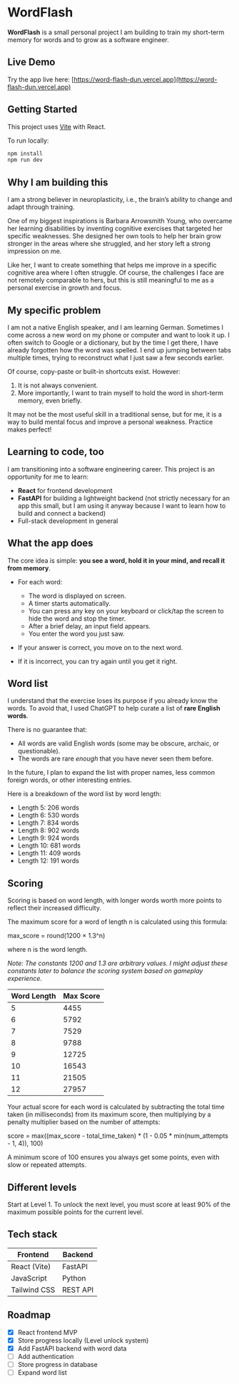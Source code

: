 # WordFlash

**WordFlash** is a small personal project I am building to train my short-term memory for words and to grow as a software engineer.

## Live Demo

Try the app live here: [https://word-flash-dun.vercel.app](https://word-flash-dun.vercel.app)


## Getting Started

This project uses [Vite](https://vitejs.dev) with React.

To run locally:

```bash
npm install
npm run dev
```

## Why I am building this

I am a strong believer in neuroplasticity, i.e., the brain’s ability to change and adapt through training. 

One of my biggest inspirations is Barbara Arrowsmith Young, who overcame her learning disabilities by inventing cognitive exercises that targeted her specific weaknesses. She designed her own tools to help her brain grow stronger in the areas where she struggled, and her story left a strong impression on me.

Like her, I want to create something that helps me improve in a specific cognitive area where I often struggle. Of course, the challenges I face are not remotely comparable to hers, but this is still meaningful to me as a personal exercise in growth and focus.

## My specific problem

I am not a native English speaker, and I am learning German. Sometimes I come across a new word on my phone or computer and want to look it up. I often switch to Google or a dictionary, but by the time I get there, I have already forgotten how the word was spelled. I end up jumping between tabs multiple times, trying to reconstruct what I just saw a few seconds earlier.

Of course, copy-paste or built-in shortcuts exist. However:

1. It is not always convenient.
2. More importantly, I want to train myself to hold the word in short-term memory, even briefly.

It may not be the most useful skill in a traditional sense, but for me, it is a way to build mental focus and improve a personal weakness. Practice makes perfect!

## Learning to code, too

I am transitioning into a software engineering career. This project is an opportunity for me to learn:

- **React** for frontend development
- **FastAPI** for building a lightweight backend (not strictly necessary for an app this small, but I am using it anyway because I want to learn how to build and connect a backend)
- Full-stack development in general

## What the app does

The core idea is simple: **you see a word, hold it in your mind, and recall it from memory**.

- For each word:
  - The word is displayed on screen.
  - A timer starts automatically.
  - You can press any key on your keyboard or click/tap the screen to hide the word and stop the timer.
  - After a brief delay, an input field appears.
  - You enter the word you just saw.

- If your answer is correct, you move on to the next word.
- If it is incorrect, you can try again until you get it right.

## Word list

I understand that the exercise loses its purpose if you already know the words. To avoid that, I used ChatGPT to help curate a list of **rare English words**.

There is no guarantee that:
- All words are valid English words (some may be obscure, archaic, or questionable).
- The words are rare *enough* that you have never seen them before.

In the future, I plan to expand the list with proper names, less common foreign words, or other interesting entries.

Here is a breakdown of the word list by word length:

- Length 5: 206 words  
- Length 6: 530 words  
- Length 7: 834 words  
- Length 8: 902 words  
- Length 9: 924 words  
- Length 10: 681 words  
- Length 11: 409 words  
- Length 12: 191 words

## Scoring

Scoring is based on word length, with longer words worth more points to reflect their increased difficulty.

The maximum score for a word of length n is calculated using this formula:

max_score = round(1200 × 1.3^n)

where n is the word length.

*Note: The constants 1200 and 1.3 are arbitrary values. I might adjust these constants later to balance the scoring system based on gameplay experience.*

| Word Length | Max Score |
|-------------|-----------|
| 5           | 4455      |
| 6           | 5792      |
| 7           | 7529      |
| 8           | 9788      |
| 9           | 12725     |
| 10          | 16543     |
| 11          | 21505     |
| 12          | 27957     |

Your actual score for each word is calculated by subtracting the total time taken (in milliseconds) from its maximum score, then multiplying by a penalty multiplier based on the number of attempts:

score = max((max_score - total_time_taken) * (1 - 0.05 * min(num_attempts - 1, 4)), 100)

A minimum score of 100 ensures you always get some points, even with slow or repeated attempts.

## Different levels

Start at Level 1. To unlock the next level, you must score at least 90% of the maximum possible points for the current level.

## Tech stack

| Frontend | Backend |
|----------|------------------------|
| React (Vite) | FastAPI |
| JavaScript | Python |
| Tailwind CSS | REST API |

## Roadmap

- [x] React frontend MVP
- [x] Store progress locally (Level unlock system)
- [x] Add FastAPI backend with word data
- [ ] Add authentication
- [ ] Store progress in database
- [ ] Expand word list